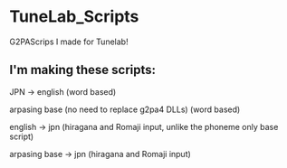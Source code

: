 # TuneLab_Scripts
G2PAScrips I made for Tunelab!

## I'm making these scripts:

JPN -> english (word based)

arpasing base (no need to replace g2pa4 DLLs) (word based)

english -> jpn (hiragana and Romaji input, unlike the phoneme only base script)

arpasing base -> jpn (hiragana and Romaji input)
